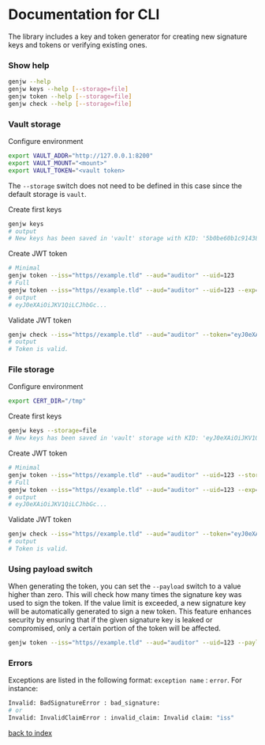 # Documentation for CLI

The library includes a key and token generator for creating new signature keys and tokens or verifying existing ones.

### Show help
```bash
genjw --help
genjw keys --help [--storage=file]
genjw token --help [--storage=file]
genjw check --help [--storage=file]
```

### Vault storage

Configure environment

```bash
export VAULT_ADDR="http://127.0.0.1:8200"
export VAULT_MOUNT="<mount>"
export VAULT_TOKEN="<vault token>
```

The `--storage` switch does not need to be defined in this case since the default storage is `vault`.

Create first keys

```bash
genjw keys
# output
# New keys has been saved in 'vault' storage with KID: '5b0be60b1c91438...'.
```

Create JWT token

```bash
# Minimal
genjw token --iss="https//example.tld" --aud="auditor" --uid=123
# Full
genjw token --iss="https//example.tld" --aud="auditor" --uid=123 --exp='minutes=10' --custom="{var1:value1,var2:value2}"
# output
# eyJ0eXAiOiJKV1QiLCJhbGc...
```

Validate JWT token

```bash
genjw check --iss="https//example.tld" --aud="auditor" --token="eyJ0eXAiOiJKV1QiLCJhbGc..."
# output
# Token is valid.
```

### File storage

Configure environment

```bash
export CERT_DIR="/tmp"
```

Create first keys

```bash
genjw keys --storage=file
# New keys has been saved in 'vault' storage with KID: 'eyJ0eXAiOiJKV1QiLCJhbGc...'.
```

Create JWT token

```bash
# Minimal
genjw token --iss="https//example.tld" --aud="auditor" --uid=123 --storage=file
# Full
genjw token --iss="https//example.tld" --aud="auditor" --uid=123 --exp='minutes=10' --custom="{var1:value1,var2:value2}" --storage=file
# output
# eyJ0eXAiOiJKV1QiLCJhbGc...
```

Validate JWT token

```bash
genjw check --iss="https//example.tld" --aud="auditor" --token="eyJ0eXAiOiJKV1QiLCJhbGc..." --storage=file
# output
# Token is valid.
```

### Using payload switch

When generating the token, you can set the `--payload` switch to a value higher than zero. This will check how many times the signature key was used to sign the token. If the value limit is exceeded, a new signature key will be automatically generated to sign a new token. This feature enhances security by ensuring that if the given signature key is leaked or compromised, only a certain portion of the token will be affected.

```bash
genjw token --iss="https//example.tld" --aud="auditor" --uid=123 --payload=10
```

### Errors

Exceptions are listed in the following format: `exception name` : `error`. For instance:
```bash
Invalid: BadSignatureError : bad_signature:
# or
Invalid: InvalidClaimError : invalid_claim: Invalid claim: "iss"
```

[back to index](index.md)

